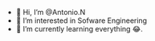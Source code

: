 - 👋 Hi, I’m @Antonio.N
- 👀 I’m interested in Sofware Engineering
- 🌱 I’m currently learning everything 😂.

<!---
Antonio153/Antonio153 is a ✨ special ✨ repository because its `README.md` (this file) appears on your GitHub profile.
You can click the Preview link to take a look at your changes.
--->
